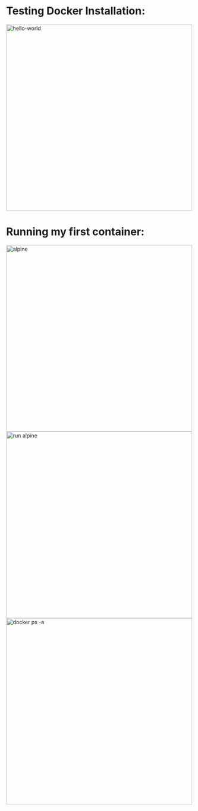 <h1>Testing Docker Installation:</h1>

<img width="500" height="500" alt="hello-world" src="https://github.com/harshil3662/building-scalable-app/assets/87032930/0a489ddf-b9c0-4ef4-a27f-64f6e1eaa53b">




<h1>Running my first container:</h1>

<img width="500" height="500" alt="alpine" src="https://github.com/harshil3662/building-scalable-app/assets/87032930/45cde1d9-aa29-46bc-8ae0-435b581b8930">




<img width="500" height="500" alt="run alpine" src="https://github.com/harshil3662/building-scalable-app/assets/87032930/324b2d3d-830c-42f1-8786-44287b145f17">





<img width="500" height="500" alt="docker ps -a" src="https://github.com/harshil3662/building-scalable-app/assets/87032930/fbf9cfba-440c-4dbd-89a0-486a9f8eef44">

